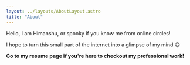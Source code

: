 ```yaml
---
layout: ../layouts/AboutLayout.astro
title: "About"
---
```


Hello, I am Himanshu, or spooky if you know me from online circles!

I hope to turn this small part of the internet into a glimpse of my mind 😃

**Go to my resume page if you're here to checkout my professional work!**